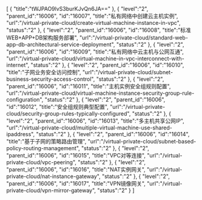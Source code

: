 [
	{
		"title":"tWJPAO9lvS3burKJvQn6JA=="
	},
	{
		"level":"2",
		"parent_id":"16006",
		"id":"16007",
		"title":"私有网络中创建云主机实例",
		"url":"/virtual-private-cloud/create-virtual-machine-instance-in-vpc",
		"status":"2"
	},
	{
		"level":"2",
		"parent_id":"16006",
		"id":"16008",
		"title":"标准WEB+APP+DB架构服务部署",
		"url":"/virtual-private-cloud/standard-web-app-db-architectural-service-deployment",
		"status":"2"
	},
	{
		"level":"2",
		"parent_id":"16006",
		"id":"16009",
		"title":"私有网络中云主机与公网互通",
		"url":"/virtual-private-cloud/virtual-machine-in-vpc-interconnect-with-internet",
		"status":"2"
	},
	{
		"level":"2",
		"parent_id":"16006",
		"id":"16010",
		"title":"子网业务安全访问控制",
		"url":"/virtual-private-cloud/subnet-business-security-access-control",
		"status":"2"
	},
	{
		"level":"2",
		"parent_id":"16006",
		"id":"16011",
		"title":"主机实例安全组规则配置",
		"url":"/virtual-private-cloud/virtual-machine-instance-security-group-rule-configuration",
		"status":"2"
	},
	{
		"level":"2",
		"parent_id":"16006",
		"id":"16012",
		"title":"安全组规则典型配置",
		"url":"/virtual-private-cloud/security-group-rules-typically-configured",
		"status":"2"
	},
	{
		"level":"2",
		"parent_id":"16006",
		"id":"16013",
		"title":"多主机共享公网IP",
		"url":"/virtual-private-cloud/muitiple-virtual-machine-use-shared-ipaddress",
		"status":"2"
	},
	{
		"level":"2",
		"parent_id":"16006",
		"id":"16014",
		"title":"基于子网的策略路由管理",
		"url":"/virtual-private-cloud/subnet-based-policy-routing-management",
		"status":"2"
	},
	{
		"level":"2",
		"parent_id":"16006",
		"id":"16015",
		"title":"VPC对等连接",
		"url":"/virtual-private-cloud/vpc-peering",
		"status":"2"
	},
	{
		"level":"2",
		"parent_id":"16006",
		"id":"16016",
		"title":"NAT实例网关",
		"url":"/virtual-private-cloud/nat-instance-gateway",
		"status":"2"
	},
	{
		"level":"2",
		"parent_id":"16006",
		"id":"16017",
		"title":"VPN镜像网关",
		"url":"/virtual-private-cloud/vpn-mirror-gateway",
		"status":"2"
	}
]